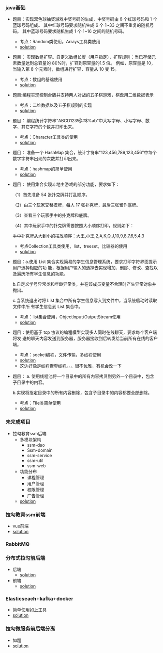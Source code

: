 ### java基础

+ 题目：实现双色球抽奖游戏中奖号码的生成，中奖号码由 6 个红球号码和 1 个蓝球号码组成。 其中红球号码要求随机生成 6 个 1~33 之间不重复的随机号码。 其中蓝球号码要求随机生成 1 个 1~16 之间的随机号码。 

  + 考点：Random类使用，Arrays工具类使用
  + <a href="https://github.com/Ivan-blade/lagou-homework/blob/Stage1-Module1/homework/test3.md">solution</a>

+ 题目： 实现数组扩容。自定义数组长度（用户指定），扩容规则：当已存储元素数量达到总容量的 80%时，扩容到原容量的1.5 倍。 例如，原容量是 10，当输入第 8 个元素时，数组进行扩容，容量从 10 变 15。

  + 考点：数组的基础使用
  + <a href="https://github.com/Ivan-blade/lagou-homework/blob/Stage1-Module1/homework/test4.md">solution</a>

+ 题目:编程实现控制台版并支持两人对战的五子棋游戏，棋盘用二维数据表示

  + 考点：二维数据以及五子棋规则的实现
  + <a href="https://github.com/Ivan-blade/lagou-homework/tree/Stage1-Module2/homework/backgammon/src/com/Ivan/homework1">solution</a>

+ 题目： 编程统计字符串"ABCD123!@#$%ab"中大写字母、小写字母、数字、其它字符的个数并打印出来。

  + 考点：Character工具类的使用
  + <a href="https://github.com/Ivan-blade/lagou-homework/blob/Stage1-Module3/homework/Stage1-Module3/src/com/Ivan/task01/TestMain.java">solution</a>

+ 题目： 准备一个 HashMap 集合，统计字符串"123,456,789,123,456"中每个数字字符串出现的次数并打印出来。

  + 考点：hashmap的简单使用
  + <a href="https://github.com/Ivan-blade/lagou-homework/blob/Stage1-Module3/homework/Stage1-Module3/src/com/Ivan/task03/TestMain.java">solution</a>

+ 题目： 使用集合实现斗地主游戏的部分功能，要求如下： 

   （1）首先准备 54 张扑克牌并打乱顺序。 

   （2）由三个玩家交替摸牌，每人 17 张扑克牌，最后三张留作底牌。 

   （3）查看三个玩家手中的扑克牌和底牌。 

   （4）其中玩家手中的扑克牌需要按照大小顺序打印，规则如下： 

    手中扑克牌从大到小的摆放顺序：大王,小王,2,A,K,Q,J,10,9,8,7,6,5,4,3

  + 考点Collection工具类使用，list，treeset，比较器的使用
  + <a href="https://github.com/Ivan-blade/lagou-homework/tree/Stage1-Module3/homework/Stage1-Module3/src/com/Ivan">solution</a>

+ 题目：a.使用 List 集合实现简易的学生信息管理系统，要求打印字符界面提示用户选择相应的功 能，根据用户输入的选择去实现增加、删除、修改、查找以及遍历所有学生信息的功能。

    b.自定义学号异常类和年龄异常类，并在该成员变量不合理时产生异常对象并抛出。 

    c.当系统退出时将 List 集合中所有学生信息写入到文件中，当系统启动时读取文件中所 有学生信息到 List 集合中。 

  + 考点：list集合使用，ObjectInput/OutputStream使用
  + <a href="https://github.com/Ivan-blade/lagou-homework/tree/Stage1-Module4/lagou-homework/Stage1-Module4/src/com/Ivan/task01">solution</a>

+ 题目：使用基于 tcp 协议的编程模型实现多人同时在线聊天，要求每个客户端将发 送的聊天内容发送到服务器，服务器接收到后转发给当前所有在线的客户端。

  + 考点：socket编程，文件传输，多线程使用
  + <a href="https://github.com/Ivan-blade/lagou-homework/tree/Stage1-Module4/lagou-homework/Stage1-Module4/src/com/Ivan/task05">solution</a>
  + 这边好像是线程嵌套线程。。。很不优雅，有机会改一下

+ 题目：  a. 使用线程池将一个目录中的所有内容拷贝到另外一个目录中，包含子目录中的内容。

    b.实现将指定目录中的所有内容删除，包含子目录中的内容都要全部删除。 

  +  考点：File类简单使用
  + <a href="https://github.com/Ivan-blade/lagou-homework/blob/Stage1-Module4/lagou-homework/Stage1-Module4/src/com/Ivan/task02/Test.java">solution</a>

### 未完成项目

+ 拉勾教育ssm后端
  + 多模块架构
    + ssm-dao
    + Ssm-domain
    + ssm-service
    + ssm-util
    + ssm-web
  + 功能分布
    + 课程管理
    + 用户管理
    + 权限管理
    + 广告管理
  + <a href="https://gitee.com/ivanblade/lagou-homework/tree/Stage6-Module4/">solution</a>

### 拉勾教育ssm前端

+ vue前端
+ <a href="https://gitee.com/ivanblade/lagou-homework/tree/Stage6-Module5/">solution</a>

### RabbitMQ

### 分布式拉勾前后端

+ 后端
  + <a href="https://gitee.com/ivanblade/lagou-homework/tree/Stage8-Module1/">solution</a>
+ 前端
  + <a href="https://gitee.com/ivanblade/lagou-homework/tree/Stage8-Module2/">solution</a>

### Elasticseach+kafka+docker

+ 简单使用如上工具
+ <a href="https://gitee.com/ivanblade/lagou-homework/tree/Stage9-Module2/">solution</a>

### 拉勾微服务前后端分离

+ 如题
+ <a href="https://gitee.com/ivanblade/lagou-homework/tree/Stage9-Module2/">solution</a>

